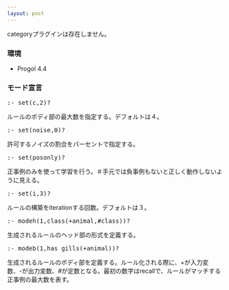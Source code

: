 ```yaml
---
layout: post
---
```

<p><span class="error">categoryプラグインは存在しません。</span></p>
<h3>環境</h3>
<ul>
<li>Progol 4.4</li>
</ul>
<h3>モード宣言</h3>
<pre>:- set(c,2)?
</pre>
<p>ルールのボディ部の最大数を指定する。デフォルトは４。</p>
<pre>:- set(noise,0)?
</pre>
<p>許可するノイズの割合をパーセントで指定する。</p>
<pre>:- set(posonly)?
</pre>
<p>正事例のみを使って学習を行う。＃手元では負事例もないと正しく動作しないように見える。</p>
<pre>:- set(i,3)?
</pre>
<p>ルールの構築をiterationする回数。デフォルトは３。</p>
<pre>:- modeh(1,class(+animal,#class))?
</pre>
<p>生成されるルールのヘッド部の形式を定義する。</p>
<pre>:- modeb(1,has_gills(+animal))?
</pre>
<p>生成されるルールのボディ部を定義する。ルール化される際に、+が入力変数、-が出力変数、#が定数となる。最初の数字はrecallで、ルールがマッチする正事例の最大数を表す。</p>
